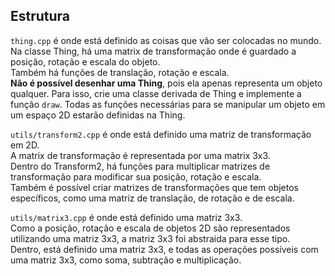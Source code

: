 ## Estrutura
`thing.cpp` é onde está definido as coisas que vão ser colocadas no mundo.  
Na classe Thing, há uma matrix de transformação onde é guardado a posição, rotação e escala do objeto.  
Também há funções de translação, rotação e escala.  
**Não é possível desenhar uma Thing**, pois ela apenas representa um objeto qualquer. 
Para isso, crie uma classe derivada de Thing e implemente a função `draw`.
Todas as funções necessárias para se manipular um objeto em um espaço 2D estarão definidas na Thing.

`utils/transform2.cpp` é onde está definido uma matriz de transformação em 2D.  
A matrix de transformação é representada por uma matrix 3x3.  
Dentro do Transform2, há funções para multiplicar matrizes de transformação para modificar sua posição, rotação e escala.  
Também é possível criar matrizes de transformações que tem objetos específicos, como uma matriz de translação, de rotação e de escala.  

`utils/matrix3.cpp` é onde está definido uma matriz 3x3.  
Como a posição, rotação e escala de objetos 2D são representados utilizando uma matriz 3x3, a matriz 3x3 foi abstraida para esse tipo.  
Dentro, está definido uma matriz 3x3, e todas as operações possíveis com uma matriz 3x3, como soma, subtração e multiplicação.

